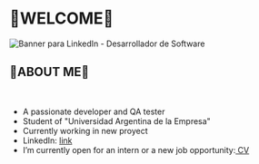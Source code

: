 <h1>🤜WELCOME🤛</h1>
<img src="https://github.com/user-attachments/assets/3f3a9ac6-4847-41d0-8db3-538cc7f4e02c" alt="Banner para LinkedIn - Desarrollador de Software" style="max-width: 100%; height: auto;">

 <h2></>🦁ABOUT ME🦁</></h2>


<br>
<ul>
    <li>A passionate developer and QA tester</li>
    <li>Student of "Universidad Argentina de la Empresa"</li>
    <li>Currently working in new proyect</li>
    <li>
        LinkedIn: 
        <a href="https://www.linkedin.com/in/mateo-tomas-marta-32b293329/" target="_blank">link</a>
    </li>
    <li>
        I’m currently open for an intern or a new job opportunity:<a href="CV.pdf" target="_blank"> CV</a>
    </li>
</ul>


<br><br>



















